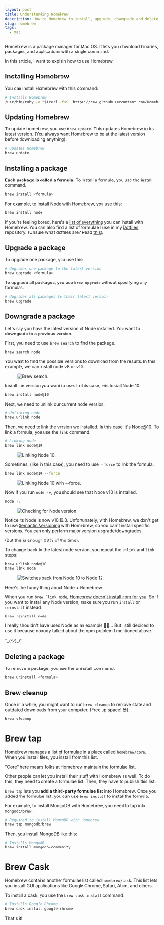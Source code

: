 ```yaml
---
layout: post
title: Understanding Homebrew
description: How to Homebrew to install, upgrade, downgrade and delete packages on a Mac.
slug: homebrew
tags:
  - mac
---
```


Homebrew is a package manager for Mac OS. It lets you download binaries, packages, and applications with a single command.

In this article, I want to explain how to use Homebrew.

## Installing Homebrew

You can install Homebrew with this command:

```bash
# Installs Homebrew
/usr/bin/ruby -e "$(curl -fsSL https://raw.githubusercontent.com/Homebrew/install/master/install)"
```

## Updating Homebrew

To update homebrew, you use `brew update`. This updates Homebrew to its latest version. (You always want Homebrew to be at the latest version before downloading anything).

```bash
# updates Homebrew
brew update
```

## Installing a package

**Each package is called a formula**. To install a formula, you use the install command.

```bash
brew install <formula>
```

For example, to install Node with Homebrew, you use this:

```bash
brew install node
```

If you're feeling bored, here's a [list of everything][1] you can install with Homebrew. You can also find a list of formulae I use in my [Dotfiles][2] repository. (Unsure what dotfiles are? Read [this][3]).

## Upgrade a package

To upgrade one package, you use this:

```bash
# Upgrades one package to the latest version
brew upgrade <formula>
```

To upgrade all packages, you use `brew upgrade` without specifying any formulas.

```bash
# Upgrades all packages to their latest version
brew upgrade
```

## Downgrade a package

Let's say you have the latest version of Node installed. You want to downgrade to a previous version.

First, you need to use `brew search` to find the package.

```bash
brew search node
```

You want to find the possible versions to download from the results. In this example, we can install node v8 or v10.

<figure role="figure"><img src="/images/2019/brew/search.png" alt="Brew search."></figure>

Install the version you want to use. In this case, lets install Node 10.

```bash
brew install node@10
```

Next, we need to unlink our current node version.

```bash
# Unlinking node
brew unlink node
```

Then, we need to link the version we installed. In this case, it's Node@10. To link a formula, you use the `link` command.

```bash
# Linking node
brew link node@10
```

<figure role="figure"><img src="/images/2019/brew/link.png" alt="Linking Node 10."></figure>

Sometimes, (like in this case), you need to use `--force` to link the formula.

```bash
brew link node@10 --force
```

<figure role="figure"><img src="/images/2019/brew/link-force.png" alt="Linking Node 10 with --force."></figure>

Now if you run `node -v`, you should see that Node v10 is installed.

```bash
node -v
```

<figure role="figure"><img src="/images/2019/brew/version.png" alt="Checking for Node version."></figure>

Notice its Node is now v10.16.3. Unfortunately, with Homebrew, we don't get to use [Semantic Versioning][4] with Homebrew, so you can't install specific versions. You can only perform major version upgrade/downgrades.

(But this is enough 99% of the time).

To change back to the latest node version, you repeat the `unlink` and `link` steps:

```bash
brew unlink node@10
brew link node
```

<figure role="figure"><img src="/images/2019/brew/undo.png" alt="Switches back from Node 10 to Node 12."></figure>

Here's the funny thing about Node + Homebrew.

When you run ``brew `link node``, [Homebrew doesn't install npm for you][5]. So if you want to install any Node version, make sure you run `install` or `reinstall` instead.

```bash
brew reinstall node
```

I really shouldn't have used Node as an example 🤦‍♂️... But I still decided to use it because nobody talked about the npm problem I mentioned above. <div class="kaomoji">¯\_(ツ)_/¯</div>

## Deleting a package

To remove a package, you use the uninstall command.

```bash
brew uninstall <formula>
```

## Brew cleanup

Once in a while, you might want to run `brew cleanup` to remove state and outdated downloads from your computer. (Free up space! 😎).

```bash
brew cleanup
```

# Brew tap

Homebrew manages a [list of formulae]() in a place called `homebrew/core`. When you install files, you install from this list.

"Core" here means folks at Homebrew maintain the formulae list.

Other people can let you install their stuff with Homebrew as well. To do this, they need to create a formulae list. Then, they have to publish this list.

`brew tap` lets you **add a third-party formulae list** into Homebrew. Once you added the formulae list, you can use `brew install` to install the formula.

For example, to install MongoDB with Homebrew, you need to tap into `mongodb/brew`.

```bash
# Required to install MongoDB with Homebrew
brew tap mongodb/brew
```

Then, you install MongoDB like this:

```bash
# Installs MongoDB
brew install mongodb-community
```

# Brew Cask

Homebrew contains another formulae list called `homebrew/cask`. This list lets you install GUI applications like Google Chrome, Safari, Atom, and others.

To install a cask, you use the `brew cask install` command.

```bash
# Installs Google Chrome
brew cask install google-chrome
```

That's it!


[1]:	https://formulae.brew.sh
[2]:	https://github.com/zellwk/dotfiles/blob/master/brew.sh "Zell Dotfiles Brew.sh"
[3]:	https://zellwk.com/blog/mac-setup-2/ "Setting up my new Mac (Part 2—the migration process)"
[4]:	https://zellwk.com/blog/semantic-versioning/ "Semantic Versioning"
[5]:	https://github.com/Homebrew/homebrew-core/issues/34475
